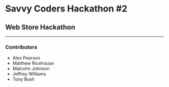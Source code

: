 # Savvy Coders Hackathon \#2
## Web Store Hackathon

---

### Contributors
+ Alex Pearson
+ Matthew Ricehouse
+ Malcolm Johnson
+ Jeffrey Williams
+ Tony Bush